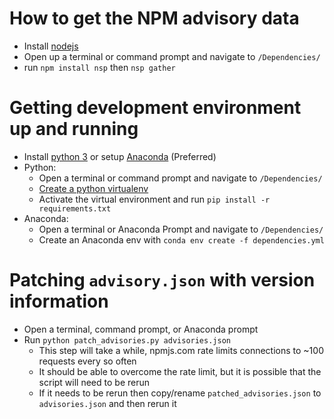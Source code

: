 # How to get the NPM advisory data
 - Install [nodejs](https://nodejs.org/en/download/)
 - Open up a terminal or command prompt and navigate to `/Dependencies/`
 - run `npm install nsp` then `nsp gather`

# Getting development environment up and running
- Install [python 3](https://www.python.org/downloads/) or setup [Anaconda](https://www.anaconda.com/download/) (Preferred)
- Python:
  - Open a terminal or command prompt and navigate to `/Dependencies/`
  - [Create a python virtualenv](https://packaging.python.org/guides/installing-using-pip-and-virtualenv/)
  - Activate the virtual environment and run `pip install -r requirements.txt`
- Anaconda:
  - Open a terminal or Anaconda Prompt and navigate to `/Dependencies/`
  - Create an Anaconda env with `conda env create -f dependencies.yml`

# Patching ```advisory.json``` with version information
- Open a terminal, command prompt, or Anaconda prompt
- Run `python patch_advisories.py advisories.json`
  - This step will take a while, npmjs.com rate limits connections to ~100 requests every so often
  - It should be able to overcome the rate limit, but it is possible that the script will need to be rerun
  - If it needs to be rerun then copy/rename `patched_advisories.json` to `advisories.json` and then rerun it
